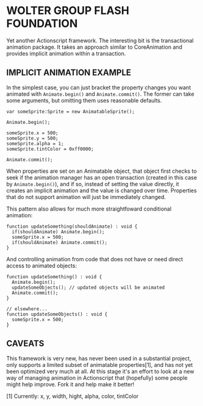 WOLTER GROUP FLASH FOUNDATION
=============================

Yet another Actionscript framework.  The interesting bit is the transactional
animation package.  It takes an approach similar to CoreAnimation and provides
implicit animation within a transaction.

IMPLICIT ANIMATION EXAMPLE
--------------------------

In the simplest case, you can just bracket the property changes you want animated
with `Animate.begin()` and `Animate.commit()`.  The former can take some arguments,
but omitting them uses reasonable defaults.

    var someSprite:Sprite = new AnimatableSprite();
    
    Animate.begin();
    
    someSprite.x = 500;
    someSprite.y = 500;
    someSprite.alpha = 1;
    someSprite.tintColor = 0xff0000;
    
    Animate.commit();

When properties are set on an Animatable object, that object first checks to
seek if the animation manager has an open transaction (created in this case by
`Animate.begin()`), and if so, instead of setting the value directly, it creates
an implicit animation and the value is changed over time.  Properties that do
not support animation will just be immediately changed.

This pattern also allows for much more straightfoward conditional animation:

    function updateSomething(shouldAnimate) : void {
      if(shouldAnimate) Animate.begin();
      someSprite.x = 500;
      if(shouldAnimate) Animate.commit();
    }

And controlling animation from code that does not have or need direct access to
animated objects:

    function updateSomething() : void {
      Animate.begin();
      updateSomeObjects(); // updated objects will be animated
      Animate.commit();
    }
    
    // elsewhere...
    function updateSomeObjects() : void {
      someSprite.x = 500;
    }

CAVEATS
-------

This framework is very new, has never been used in a substantial project, only
supports a limited subset of animatable properties[1], and has not yet been
optimized very much at all.  At this stage it's an effort to look at a new way
of managing animation in Actionscript that (hopefully) some people might help
improve.  Fork it and help make it better!

[1] Currently: x, y, width, hight, alpha, color, tintColor

